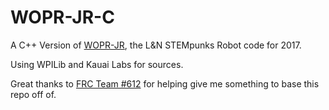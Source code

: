# WOPR-JR-C
A C++ Version of [WOPR-JR](https://github.com/lnstempunks/WOPR-JR), the L&N STEMpunks Robot code for 2017.

Using WPILib and Kauai Labs for sources.

Great thanks to [FRC Team #612](https://github.com/Team612/612-2017) for helping give me something to base this repo off of. 
